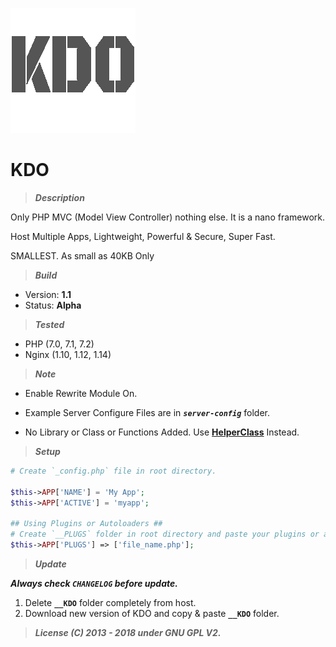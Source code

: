 ![KDO](_default/favicon.png?raw=true "KDO")
# KDO



> **_Description_**

Only PHP MVC (Model View Controller) nothing else. It is a nano framework.

Host Multiple Apps, Lightweight, Powerful & Secure, Super Fast.

SMALLEST. As small as 40KB Only



> **_Build_**
- Version: **1.1**
- Status: **Alpha**



> **_Tested_**
- PHP (7.0, 7.1, 7.2)
- Nginx (1.10, 1.12, 1.14)



> **_Note_**

- Enable Rewrite Module On.

- Example Server Configure Files are in **_`server-config`_** folder.

- No Library or Class or Functions Added. 
Use <a href="https://github.com/krishnaTORQUE/HelperClass" target="_blank">**HelperClass**</a> Instead.



> **_Setup_**

```php
# Create `_config.php` file in root directory.

$this->APP['NAME'] = 'My App';
$this->APP['ACTIVE'] = 'myapp';

## Using Plugins or Autoloaders ##
# Create `__PLUGS` folder in root directory and paste your plugins or autoloads.
$this->APP['PLUGS'] => ['file_name.php'];
```



> **_Update_**

**_Always check `CHANGELOG` before update._**
1. Delete **`__KDO`** folder completely from host.
2. Download new version of KDO and copy & paste **`__KDO`** folder.



> **_License (C) 2013 - 2018 under GNU GPL V2._**
